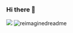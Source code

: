 ### Hi there 👋
<img src = "https://lanyard.cnrad.dev/api/447770912331268096"/>
<img src="https://myreadme.vercel.app/api/embed/reverseRAFID?panels=userstatistics,toprepositories,toplanguages,commitgraph" alt="reimaginedreadme" />

